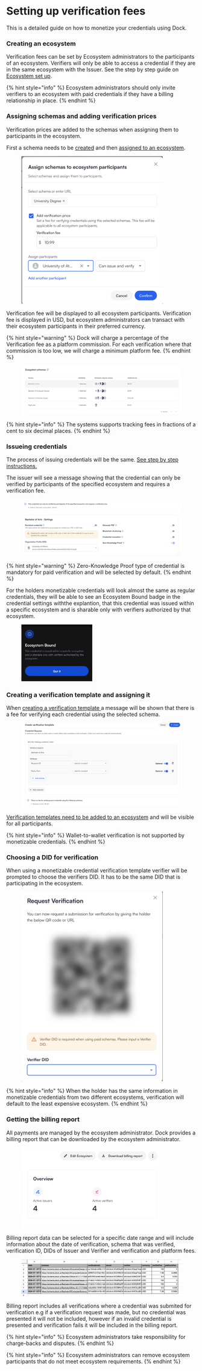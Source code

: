 # Setting up verification fees

This is a detailed guide on how to monetize your credentials using Dock.

### Creating an ecosystem

Verification fees can be set by Ecosystem administrators to the participants of an ecosystem. Verifiers will only be able to access a credential if they are in the same ecosystem with the Issuer.  See the step by step guide on [Ecosystem set up](../ecosystem-tools/ecosystem-set-up.md).&#x20;

{% hint style="info" %}
Ecosystem administrators should only invite verifiers to an ecosystem with paid credentials if they have a billing relationship in place.
{% endhint %}

### Assigning schemas and adding verification prices

Verification prices are added to the schemas when assigning them to participants in the ecosystem.&#x20;

First a schema needs to be [created](../create-a-schema.md) and then [assigned to an ecosystem](https://docs.dock.io/dock-certs/ecosystem-tools/ecosystem-set-up#assign-credential-schemas).

<figure><img src="../../.gitbook/assets/Screenshot 2024-07-16 at 15.57.21.png" alt="" width="375"><figcaption></figcaption></figure>

Verification fee will be displayed to all ecosystem participants. Verification fee is displayed in USD, but ecosystem administrators can transact with their ecosystem participants in their preferred currency.&#x20;

{% hint style="warning" %}
Dock will charge a percentage of the Verification fee as a platform commission. For each verification where that commission is too low, we will charge a minimum platform fee.&#x20;
{% endhint %}

<figure><img src="../../.gitbook/assets/Screenshot 2024-07-16 at 16.14.08.png" alt=""><figcaption></figcaption></figure>

{% hint style="info" %}
The systems supports tracking fees in fractions of a cent to six decimal places.
{% endhint %}

### Issueing credentials&#x20;

The process of issuing credentials will be the same. [See step by step instructions.](setting-up-verification-fees.md#issue-credentials)

The issuer will see a message showing that the credential can only be verified by participants of the specified ecosystem and requires a verification fee.&#x20;

<figure><img src="../../.gitbook/assets/Screenshot 2024-07-16 at 16.47.37.png" alt=""><figcaption></figcaption></figure>

{% hint style="warning" %}
Zero-Knowledge Proof type of credential is mandatory for paid verification and will be selected by default.
{% endhint %}

For the holders monetizable credentials will look almost the same as regular credentials, they will be able to see an Ecosystem Bound badge in the credential settings withthe explantion, that this credential was issued within a specific ecosystem and is sharable only with verifiers authorized by that ecosystem.

<div align="left">

<figure><img src="../../.gitbook/assets/1721302321937.jpeg" alt="" width="188"><figcaption></figcaption></figure>

</div>

### Creating a verification template and assigning it

When [creating a verification template ](../verify-credentials.md)a message will be shown that there is a fee for verifying each credential using the selected schema.

<figure><img src="../../.gitbook/assets/Screenshot 2024-07-18 at 14.41.40.png" alt=""><figcaption></figcaption></figure>

[Verification templates need to be added to an ecosystem](https://docs.dock.io/dock-certs/ecosystem-tools/ecosystem-set-up#add-verification-templates) and will be visible for all participants.

{% hint style="info" %}
Wallet-to-wallet verification is not supported by monetizable credentials.
{% endhint %}

### Choosing a DID for verification

When using a monetizable credential verification template verifier will be prompted to choose the verifiers DID. It has to be the same DID that is participating in the ecosystem.

<figure><img src="../../.gitbook/assets/Screenshot 2024-07-18 at 14.51.39.png" alt="" width="375"><figcaption></figcaption></figure>

{% hint style="info" %}
When the holder has the same information in monetizable credentials from two different ecosystems, verification will default to the least expensive ecosystem.
{% endhint %}

### Getting the billing report&#x20;

All payments are  managed by the ecosystem administrator. Dock provides a billing report that can be downloaded by the ecosystem administrator.

<figure><img src="../../.gitbook/assets/Screenshot 2024-07-18 at 15.28.00.png" alt="" width="375"><figcaption></figcaption></figure>

Billing report data can be selected for a specific date range and will include information about the date of verification, schema that was verified, verification ID, DIDs of Issuer and Verifier and verification and platform fees.

<figure><img src="../../.gitbook/assets/Screenshot 2024-07-18 at 15.31.42.png" alt=""><figcaption></figcaption></figure>

Billing report includes all verifications where a credential was submited for verification e.g if a verification request was made, but no credential was presented it will not be included, however if an invalid credential is presented and verification fails it will be included in the billing report.&#x20;

{% hint style="info" %}
Ecosystem administrators take responsibility for charge-backs and disputes.&#x20;
{% endhint %}

{% hint style="info" %}
Ecosystem administrators can remove ecosystem participants that do not meet ecosystem requirements.
{% endhint %}
